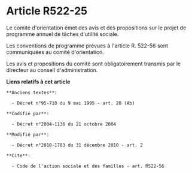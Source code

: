 # Article R522-25

Le comité d'orientation émet des avis et des propositions sur le projet de programme annuel de tâches d'utilité sociale.

Les conventions de programme prévues à l'article R. 522-56 sont communiquées au comité d'orientation.

Les avis et propositions du comité sont obligatoirement transmis par le directeur au conseil d'administration.

**Liens relatifs à cet article**

	**Anciens textes**:

	  - Décret n°95-710 du 9 mai 1995 - art. 20 (Ab)

	**Codifié par**:

	  - Décret n°2004-1136 du 21 octobre 2004

	**Modifié par**:

	  - Décret n°2010-1783 du 31 décembre 2010 - art. 2

	**Cite**:

	  - Code de l'action sociale et des familles - art. R522-56
